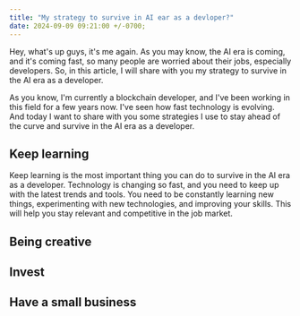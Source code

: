 ```yaml
---
title: "My strategy to survive in AI ear as a devloper?"
date: 2024-09-09 09:21:00 +/-0700;
---
```


Hey, what's up guys, it's me again. As you may know, the AI era is coming, and it's coming fast, so many people are worried about their jobs, especially developers. So, in this article, I will share with you my strategy to survive in the AI era as a developer.

As you know, I'm currently a blockchain developer, and I've been working in this field for a few years now. I've seen how fast technology is evolving. And today I want to share with you some strategies I use to stay ahead of the curve and survive in the AI era as a developer.

## Keep learning

Keep learning is the most important thing you can do to survive in the AI era as a developer. Technology is changing so fast, and you need to keep up with the latest trends and tools. You need to be constantly learning new things, experimenting with new technologies, and improving your skills. This will help you stay relevant and competitive in the job market.

## Being creative

## Invest

## Have a small business
